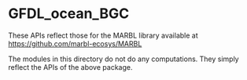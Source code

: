 GFDL_ocean_BGC
==============

These APIs reflect those for the MARBL library available at https://github.com/marbl-ecosys/MARBL

The modules in this directory do not do any computations. They simply reflect the APIs of the above package.

